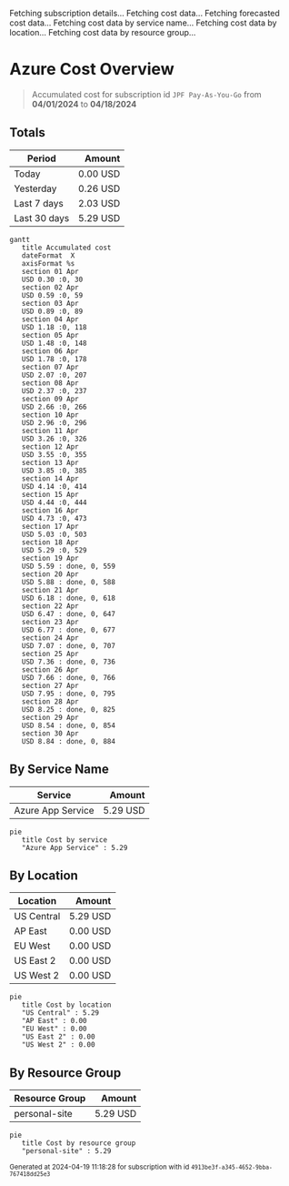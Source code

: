 Fetching subscription details...
Fetching cost data...
Fetching forecasted cost data...
Fetching cost data by service name...
Fetching cost data by location...
Fetching cost data by resource group...
# Azure Cost Overview

> Accumulated cost for subscription id `JPF Pay-As-You-Go` from **04/01/2024** to **04/18/2024**

## Totals

|Period|Amount|
|---|---:|
|Today|0.00 USD|
|Yesterday|0.26 USD|
|Last 7 days|2.03 USD|
|Last 30 days|5.29 USD|

```mermaid
gantt
   title Accumulated cost
   dateFormat  X
   axisFormat %s
   section 01 Apr
   USD 0.30 :0, 30
   section 02 Apr
   USD 0.59 :0, 59
   section 03 Apr
   USD 0.89 :0, 89
   section 04 Apr
   USD 1.18 :0, 118
   section 05 Apr
   USD 1.48 :0, 148
   section 06 Apr
   USD 1.78 :0, 178
   section 07 Apr
   USD 2.07 :0, 207
   section 08 Apr
   USD 2.37 :0, 237
   section 09 Apr
   USD 2.66 :0, 266
   section 10 Apr
   USD 2.96 :0, 296
   section 11 Apr
   USD 3.26 :0, 326
   section 12 Apr
   USD 3.55 :0, 355
   section 13 Apr
   USD 3.85 :0, 385
   section 14 Apr
   USD 4.14 :0, 414
   section 15 Apr
   USD 4.44 :0, 444
   section 16 Apr
   USD 4.73 :0, 473
   section 17 Apr
   USD 5.03 :0, 503
   section 18 Apr
   USD 5.29 :0, 529
   section 19 Apr
   USD 5.59 : done, 0, 559
   section 20 Apr
   USD 5.88 : done, 0, 588
   section 21 Apr
   USD 6.18 : done, 0, 618
   section 22 Apr
   USD 6.47 : done, 0, 647
   section 23 Apr
   USD 6.77 : done, 0, 677
   section 24 Apr
   USD 7.07 : done, 0, 707
   section 25 Apr
   USD 7.36 : done, 0, 736
   section 26 Apr
   USD 7.66 : done, 0, 766
   section 27 Apr
   USD 7.95 : done, 0, 795
   section 28 Apr
   USD 8.25 : done, 0, 825
   section 29 Apr
   USD 8.54 : done, 0, 854
   section 30 Apr
   USD 8.84 : done, 0, 884
```

## By Service Name

|Service|Amount|
|---|---:|
|Azure App Service|5.29 USD|

```mermaid
pie
   title Cost by service
   "Azure App Service" : 5.29
```

## By Location

|Location|Amount|
|---|---:|
|US Central|5.29 USD|
|AP East|0.00 USD|
|EU West|0.00 USD|
|US East 2|0.00 USD|
|US West 2|0.00 USD|

```mermaid
pie
   title Cost by location
   "US Central" : 5.29
   "AP East" : 0.00
   "EU West" : 0.00
   "US East 2" : 0.00
   "US West 2" : 0.00
```

## By Resource Group

|Resource Group|Amount|
|---|---:|
|personal-site|5.29 USD|

```mermaid
pie
   title Cost by resource group
   "personal-site" : 5.29
```

<sup>Generated at 2024-04-19 11:18:28 for subscription with id `4913be3f-a345-4652-9bba-767418dd25e3`</sup>
